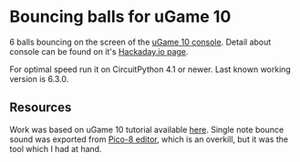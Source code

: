 # Bouncing balls for uGame 10
6 balls bouncing on the screen of the [uGame 10 console](https://www.tindie.com/products/deshipu/ugame-10-python-game-console-kit/ "Tindie link"). Detail about console can be found on it's [Hackaday.io page](https://hackaday.io/project/27629-game "Hackaday.io").

For optimal speed run it on CircuitPython 4.1 or newer. Last known working version is 6.3.0.

## Resources
Work was based on uGame 10 tutorial available [here](https://ugame.readthedocs.io/en/latest/tutorial.html "Read the Docs link"). Single note bounce sound was exported from [Pico-8 editor](https://www.lexaloffle.com/pico-8.php "Pico-8"), which is an overkill, but it was the tool which I had at hand.

